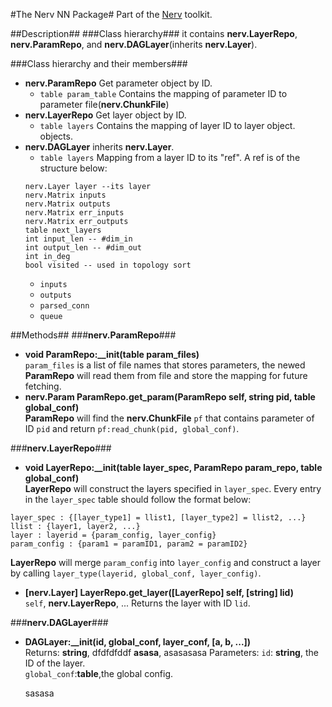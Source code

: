 #The Nerv NN Package#
Part of the [Nerv](../README.md) toolkit.

##Description##
###Class hierarchy###
it contains __nerv.LayerRepo__, __nerv.ParamRepo__, and __nerv.DAGLayer__(inherits __nerv.Layer__).

###Class hierarchy and their members###
* __nerv.ParamRepo__ Get parameter object by ID.  
	* `table param_table` Contains the mapping of parameter ID to parameter file(__nerv.ChunkFile__) 
*  __nerv.LayerRepo__ Get layer object by ID.  
	* `table layers` Contains the mapping of layer ID to layer object.
objects.
* __nerv.DAGLayer__ inherits __nerv.Layer__.  
	* `table layers` Mapping from a layer ID to its "ref". A ref is of the structure below:
	 ```
     nerv.Layer layer --its layer
     nerv.Matrix inputs	
     nerv.Matrix outputs 
     nerv.Matrix err_inputs
     nerv.Matrix err_outputs
     table next_layers
     int input_len -- #dim_in
     int output_len -- #dim_out
     int in_deg 
     bool visited -- used in topology sort
     ```
	* `inputs`
	* `outputs`
	* `parsed_conn`
	* `queue`
	
##Methods##
###__nerv.ParamRepo__###
* __void ParamRepo:\_\_init(table param_files)__  
`param_files` is a list of file names that stores parameters, the newed __ParamRepo__ will read them from file and store the mapping for future fetching.  
* __nerv.Param ParamRepo.get_param(ParamRepo self, string pid, table global_conf)__  
__ParamRepo__ will find the __nerv.ChunkFile__ `pf` that contains parameter of ID `pid` and return `pf:read_chunk(pid, global_conf)`.

###__nerv.LayerRepo__###
* __void LayerRepo:\_\_init(table layer_spec, ParamRepo param_repo, table global_conf)__  
__LayerRepo__ will construct the layers specified in `layer_spec`. Every entry in the `layer_spec` table should follow the format below:  
```
layer_spec : {[layer_type1] = llist1, [layer_type2] = llist2, ...}
llist : {layer1, layer2, ...}
layer : layerid = {param_config, layer_config}
param_config : {param1 = paramID1, param2 = paramID2}
```
__LayerRepo__ will merge `param_config` into `layer_config` and construct a layer by calling `layer_type(layerid, global_conf, layer_config)`.

* __[nerv.Layer] LayerRepo.get_layer([LayerRepo] self, [string] lid)__  
`self`, __nerv.LayerRepo__, ...
Returns the layer with ID `lid`.

###__nerv.DAGLayer__###
* __DAGLayer:\_\_init(id, global_conf, layer_conf, [a, b, ...])__  
	Returns: 
	__string__, dfdfdfddf
    __asasa__, asasasasa
    Parameters:
	`id`: __string__, the ID of the layer.  
    `global_conf`:__table__,the global config.  
	
    sasasa
     